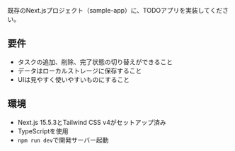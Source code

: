 既存のNext.jsプロジェクト（sample-app）に、TODOアプリを実装してください。

## 要件

- タスクの追加、削除、完了状態の切り替えができること
- データはローカルストレージに保存すること
- UIは見やすく使いやすいものにすること

## 環境

- Next.js 15.5.3とTailwind CSS v4がセットアップ済み
- TypeScriptを使用
- `npm run dev`で開発サーバー起動